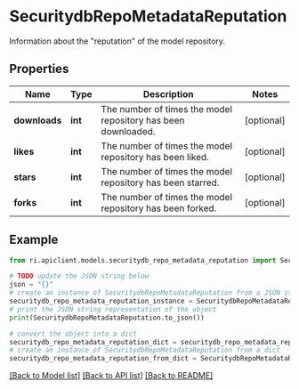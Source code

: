 # SecuritydbRepoMetadataReputation

Information about the \"reputation\" of the model repository.

## Properties

Name | Type | Description | Notes
------------ | ------------- | ------------- | -------------
**downloads** | **int** | The number of times the model repository has been downloaded. | [optional] 
**likes** | **int** | The number of times the model repository has been liked. | [optional] 
**stars** | **int** | The number of times the model repository has been starred. | [optional] 
**forks** | **int** | The number of times the model repository has been forked. | [optional] 

## Example

```python
from ri.apiclient.models.securitydb_repo_metadata_reputation import SecuritydbRepoMetadataReputation

# TODO update the JSON string below
json = "{}"
# create an instance of SecuritydbRepoMetadataReputation from a JSON string
securitydb_repo_metadata_reputation_instance = SecuritydbRepoMetadataReputation.from_json(json)
# print the JSON string representation of the object
print(SecuritydbRepoMetadataReputation.to_json())

# convert the object into a dict
securitydb_repo_metadata_reputation_dict = securitydb_repo_metadata_reputation_instance.to_dict()
# create an instance of SecuritydbRepoMetadataReputation from a dict
securitydb_repo_metadata_reputation_from_dict = SecuritydbRepoMetadataReputation.from_dict(securitydb_repo_metadata_reputation_dict)
```
[[Back to Model list]](../README.md#documentation-for-models) [[Back to API list]](../README.md#documentation-for-api-endpoints) [[Back to README]](../README.md)

